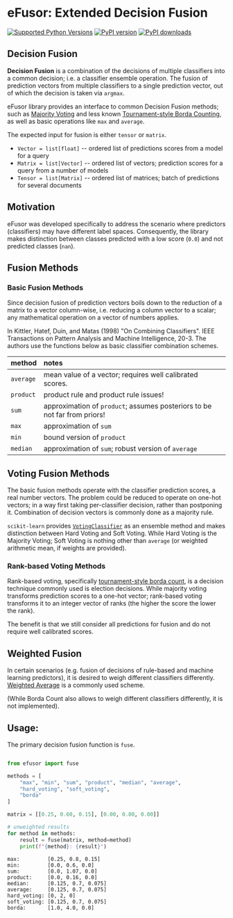 # eFusor: Extended Decision Fusion

[![Supported Python Versions](https://img.shields.io/pypi/pyversions/efusor.svg)](https://pypi.python.org/pypi/efusor)
[![PyPI version](https://img.shields.io/pypi/v/efusor.svg)](https://pypi.org/project/efusor/)
[![PyPI downloads](https://img.shields.io/pypi/dm/efusor.svg)](https://pypistats.org/packages/efusor/)

## Decision Fusion

__Decision Fusion__ is a combination of the decisions of multiple classifiers into a common decision;
i.e. a classifier ensemble operation.
The fusion of prediction vectors from multiple classifiers to a single prediction vector, 
out of which the decision is taken via `argmax`.

eFusor library provides an interface to common Decision Fusion methods;
such as [Majority Voting](https://en.wikipedia.org/wiki/Majority_rule) and 
less known [Tournament-style Borda Counting](https://en.wikipedia.org/wiki/Borda_count), 
as well as basic operations like `max` and `average`.

The expected input for fusion is either `tensor` or `matrix`.  

- `Vector = list[float]` -- ordered list of predictions scores from a model for a query
- `Matrix = list[Vector]` -- ordered list of vectors; prediction scores for a query from a number of models
- `Tensor = list[Matrix]` -- ordered list of matrices; batch of predictions for several documents

## Motivation

eFusor was developed specifically to address the scenario 
where predictors (classifiers) may have different label spaces. 
Consequently, the library makes distinction between classes predicted with a low score (`0.0`)
and not predicted classes (`nan`).

## Fusion Methods

### Basic Fusion Methods

Since decision fusion of prediction vectors boils down to 
the reduction of a matrix to a vector column-wise, 
i.e. reducing a column vector to a scalar; 
any mathematical operation on a vector of numbers applies.

In Kittler, Hatef, Duin, and Matas (1998) "On Combining Classifiers". 
IEEE Transactions on Pattern Analysis and Machine Intelligence, 20-3. 
The authors use the functions below as basic classifier combination schemes.


| method    | notes                                                                     |
|:----------|:--------------------------------------------------------------------------|
| `average` | mean value of a vector; requires well calibrated scores.                  |
| `product` | product rule and product rule issues!                                     |
| `sum`     | approximation of `product`; assumes posteriors to be not far from priors! |
| `max`     | approximation of `sum`                                                    |
| `min`     | bound version of `product`                                                |
| `median`  | approximation of `sum`; robust version of `average`                       |


## Voting Fusion Methods

The basic fusion methods operate with the classifier prediction scores, a real number vectors.
The problem could be reduced to operate on one-hot vectors;
in a way first taking per-classifier decision, rather than postponing it.
Combination of decision vectors is commonly done as a majority rule. 

`scikit-learn` provides [`VotingClassifier`](https://scikit-learn.org/stable/modules/ensemble.html#voting-classifier) 
as an ensemble method and makes distinction between Hard Voting and Soft Voting.
While Hard Voting is the Majority Voting;
Soft Voting is nothing other than `average` 
(or weighted arithmetic mean, if weights are provided).

### Rank-based Voting Methods

Rank-based voting, specifically [tournament-style borda count](https://en.wikipedia.org/wiki/Borda_count), 
is a decision technique commonly used is election decisions. 
While majority voting transforms prediction scores to a one-hot vector;
rank-based voting transforms it to an integer vector of ranks 
(the higher the score the lower the rank).

The benefit is that we still consider all predictions for fusion and 
do not require well calibrated scores.

## Weighted Fusion
In certain scenarios (e.g. fusion of decisions of rule-based and machine learning predictors),
it is desired to weigh different classifiers differently. 
[Weighted Average](https://en.wikipedia.org/wiki/Weighted_arithmetic_mean) is a commonly used scheme.

(While Borda Count also allows to weigh different classifiers differently, it is not implemented).

## Usage:

The primary decision fusion function is `fuse`. 

```python

from efusor import fuse

methods = [
    "max", "min", "sum", "product", "median", "average", 
    "hard_voting", "soft_voting", 
    "borda"
]

matrix = [[0.25, 0.60, 0.15], [0.00, 0.80, 0.00]]

# unweighted results
for method in methods:
    result = fuse(matrix, method=method)
    print(f"{method}: {result}")
```

```text
max:         [0.25, 0.8, 0.15]
min:         [0.0, 0.6, 0.0]
sum:         [0.0, 1.07, 0.0]
product:     [0.0, 0.16, 0.0]
median:      [0.125, 0.7, 0.075]
average:     [0.125, 0.7, 0.075]
hard_voting: [0, 2, 0]
soft_voting: [0.125, 0.7, 0.075]
borda:       [1.0, 4.0, 0.0]
```
